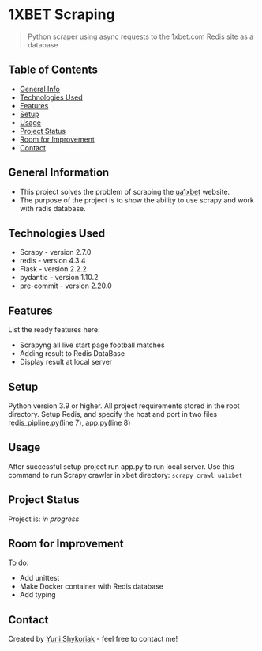 # 1XBET Scraping 
> Python scraper using async requests to the 1xbet.com Redis site as a database

## Table of Contents
* [General Info](#general-information)
* [Technologies Used](#technologies-used)
* [Features](#features)
* [Setup](#setup)
* [Usage](#usage)
* [Project Status](#project-status)
* [Room for Improvement](#room-for-improvement)
* [Contact](#contact)


## General Information
- This project solves the problem of scraping the [ua1xbet](https://ua1xbet.com/live/football) website.
- The purpose of the project is to show the ability to use scrapy and work with radis database.

## Technologies Used
- Scrapy - version 2.7.0
- redis - version 4.3.4
- Flask - version 2.2.2
- pydantic - version 1.10.2
- pre-commit - version 2.20.0


## Features
List the ready features here:
- Scrapyng all live start page football matches
- Adding result to Redis DataBase
- Display result at local server


## Setup
Python version 3.9 or higher. All project requirements stored in the root directory. 
Setup Redis, and specify the host and port in two files redis_pipline.py(line 7), app.py(line 8)

## Usage
After successful setup project run app.py to run local server.
Use this command to run Scrapy crawler in xbet directory:
`scrapy crawl ua1xbet`


## Project Status
Project is:  _in progress_

## Room for Improvement

To do:
- Add unittest
- Make Docker container with Redis database 
- Add typing


## Contact
Created by [Yurii Shykoriak](https://t.me/abubariba) - feel free to contact me!
